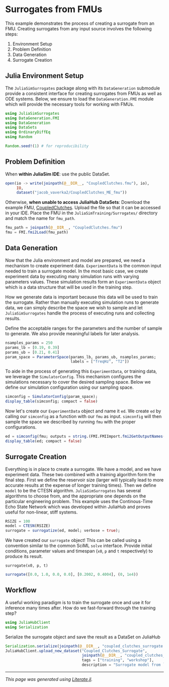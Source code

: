 # Surrogates from FMUs
This example demonstrates the process of creating a surrogate from an FMU.
Creating surrogates from any input source involves the following steps:
1. Environment Setup
1. Problem Definition
1. Data Generation
1. Surrogate Creation

## Julia Environment Setup
The `JuliaSimSurrogates` package along with its `DataGeneration` submodule
provide a consistent interface for creating surrogates from FMUs as well as ODE systems.
Below, we ensure to load the `DataGeneration.FMI` module which will provide the necessary
tools for working with FMUs.

````julia
using JuliaSimSurrogates
using DataGeneration.FMI
using DataGeneration
using DataSets
using OrdinaryDiffEq
using Random

Random.seed!(1) # for reproducibility
````

## Problem Definition
When **within JuliaSim IDE**: use the public DataSet.

````julia
open(io -> write(joinpath(@__DIR__, "CoupledClutches.fmu"), io),
     IO,
     dataset("jacob_vaverka2/CoupledClutches_ME_fmu"))
````

Otherwise, **when unable to access JuliaHub DataSets**:
Download the example FMU, [CoupledClutches](https://github.com/modelica/fmi-cross-check/blob/master/fmus/2.0/me/linux64/MapleSim/2018/CoupledClutches/CoupledClutches.fmu).
Upload the file so that it can be accessed in your IDE.
Place the FMU in the `JuliaSimTraining/Surrogates/` directory and match the name for `fmu_path`.

````julia
fmu_path = joinpath(@__DIR__, "CoupledClutches.fmu")
fmu = FMI.fmi2Load(fmu_path)
````

## Data Generation
Now that the Julia environment and model are prepared, we need a mechanism to create experiment data.
`ExperimentData` is the common input needed to train a surrogate model. In the most basic case,
we create experiment data by executing many simulation runs with varying parameters values.
These simulation results form an `ExperimentData` object which is a data structure that will be used
in the training step.

How we generate data is important because this data will be used to train the surrogate.
Rather than manually executing simulation runs to generate data, we can simply describe the space we wish to sample
and let `JuliaSimSurrogates` handle the process of executing runs and collecting results.

Define the acceptable ranges for the parameters and the number of sample to generate.
We also provide meaningful labels for later analysis.

````julia
nsamples_params = 250
params_lb = [0.19, 0.39]
params_ub = [0.21, 0.41]
param_space = ParameterSpace(params_lb, params_ub, nsamples_params;
                             labels = ["freqHz", "T2"])
````

To aide in the process of generating this `ExperimentData`, or training data, we leverage the `SimulatorConfig`.
This mechanism configures the simulations necessary to cover the desired sampling space.
Below we define our simulation configuration using our sampling space.

````julia
simconfig = SimulatorConfig(param_space);
display_table(simconfig; compact = false)
````

Now let's create our `ExperimentData` object and name it `ed`.
We create `ed` by calling our `simconfig` as a function with our `fmu` as input.
`simconfig` will then sample the space we described by running `fmu` with the proper configurations.

````julia
ed = simconfig(fmu; outputs = string.(FMI.FMIImport.fmi2GetOutputNames(fmu)));
display_table(ed; compact = false)
````

## Surrogate Creation
Everything is in place to create a surrogate.
We have a model, and we have experiment data. These two combined with a training algorithm form the final step.
First we define the reservoir size (larger will typically lead to more accurate results at the expense of longer training times).
Then we define `model` to be the CTESN algorithm.
`JuliaSimSurrogates` has several algorithms to choose from, and the appropriate one depends on the particular engineering problem.
This example uses the Continous-Time Echo State Network which was developed within JuliaHub and proves useful for non-linear, stiff systems.

````julia
RSIZE = 100
model = CTESN(RSIZE)
surrogate = surrogatize(ed, model; verbose = true);
````

We have created our `surrogate` object! This can be called using a convention similar to the common SciML `solve` interface.
Provide initial conditions, parameter values and timespan (`x0`, `p` and `t` respectively) to produce its result.

  `surrogate(x0, p, t)`

````julia
surrogate([0.0, 1.0, 0.0, 0.0], [0.2002, 0.4004], (0, 1e4))
````

## Workflow
A useful working paradigm is to train the surrogate once and use it for inference many times after.
How do we fast-forward through the training step?

````julia
using JuliaHubClient
using Serialization
````

Serialize the surrogate object and save the result as a DataSet on JuliaHub

````julia
Serialization.serialize(joinpath(@__DIR__, "coupled_clutches_surrogate.jls"), (; surrogate))
JuliaHubClient.upload_new_dataset("Coupled_Clutches_Surrogate",
                                  joinpath(@__DIR__, "coupled_clutches_surrogate.jls");
                                  tags = ["training", "workshop"],
                                  description = "Surrogate model from `CoupledClutches.fmu`")
````

---

*This page was generated using [Literate.jl](https://github.com/fredrikekre/Literate.jl).*

